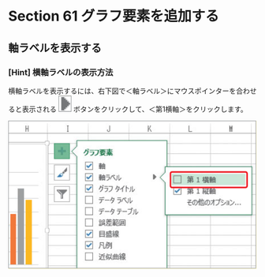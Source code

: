 # Section 61 グラフ要素を追加する

## 軸ラベルを表示する

### [Hint] 横軸ラベルの表示方法

横軸ラベルを表示するには、右下図で＜軸ラベル＞にマウスポインターを合わせると表示される ![](icon_next.png) ボタンをクリックして、＜第1横軸＞をクリックします。

![hint](003.png)
